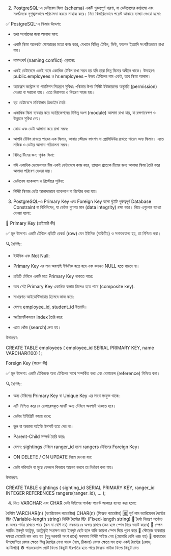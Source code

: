 2. PostgreSQL-এ ডেটাবেস স্কিমা (schema) একটি গুরুত্বপূর্ণ ধারণা, যা ডেটাবেসের কাঠামো এবং সংগঠনকে সুশৃঙ্খলভাবে পরিচালনা করতে সাহায্য করে। নিচে  বিস্তারিতভাবে পয়েন্ট আকারে ব্যাখ্যা দেওয়া হলো:

✅ PostgreSQL-এ স্কিমার উদ্দেশ্য:

* তথ্য সংগঠনের জন্য আলাদা ভাগ:
- একটি স্কিমা অনেকটা ফোল্ডারের মতো কাজ করে, যেখানে বিভিন্ন টেবিল, ভিউ, ফাংশন ইত্যাদি সংগঠিতভাবে রাখা যায়।


* নামসংঘর্ষ (naming conflict) এড়ানো:
- একই ডেটাবেসে একই নামে একাধিক টেবিল রাখা সম্ভব হয় যদি তারা ভিন্ন স্কিমার অধীনে থাকে।
 উদাহরণ: public.employees ও hr.employees – উভয় টেবিলের নাম একই, তবে স্কিমা আলাদা।


* অ্যাক্সেস কন্ট্রোল বা পারমিশন নিয়ন্ত্রণে সুবিধা:
-স্কিমার উপর নির্দিষ্ট ইউজারদের অনুমতি (permission) দেওয়া বা সরানো যায়। এতে নিরাপত্তা ও নিয়ন্ত্রণ সহজ হয়।


* বড় ডেটাবেসে মডিউলার ডিজাইন তৈরি:
- একাধিক স্কিমা ব্যবহার করে অ্যাপ্লিকেশনের বিভিন্ন অংশ (module) আলাদা রাখা যায়, যা রক্ষণাবেক্ষণ ও উন্নয়নে সুবিধা দেয়।


* কোড এবং ডেটা আলাদা করে রাখা সম্ভব:
- আপনি টেবিল রাখতে পারেন এক স্কিমায়, আবার স্টোরড ফাংশন বা প্রোসিডিউর রাখতে পারেন অন্য স্কিমায়। এতে লজিক ও ডেটার আলাদা পরিচালনা সম্ভব।


* বিভিন্ন টিমের জন্য পৃথক স্কিমা:
- যদি একাধিক ডেভেলপার টিম একই ডেটাবেসে কাজ করে, তাহলে প্রত্যেক টিমের জন্য আলাদা স্কিমা তৈরি করে আলাদা পরিবেশ দেওয়া যায়।


* ডেটাবেস ব্যাকআপ ও রিস্টোরে সুবিধা:
- নির্দিষ্ট স্কিমার ডেটা আলাদাভাবে ব্যাকআপ বা রিস্টোর করা যায়।



3. PostgreSQL-এ Primary Key এবং Foreign Key হলো দুইটি গুরুত্বপূর্ণ Database Constraint বা বিধিনিষেধ, যা ডেটার গুণগত মান (data integrity) রক্ষা করে। নিচে এগুলোর ব্যাখ্যা দেওয়া হলো:

🔑 Primary Key (প্রাইমারি কী)

✅ মূল উদ্দেশ্য:
একটি টেবিলে প্রতিটি রেকর্ড (row) যেন ইউনিক (অদ্বিতীয়) ও সনাক্তযোগ্য হয়, তা নিশ্চিত করা।

🔍 বৈশিষ্ট্য:

* ইউনিক এবং Not Null:
-  Primary Key এর মান অবশ্যই ইউনিক হতে হবে এবং কখনও NULL হতে পারবে না।


* প্রতিটি টেবিলে একটি মাত্র Primary Key থাকতে পারে:
- তবে সেই Primary Key একাধিক কলাম মিলেও হতে পারে (composite key).


* সাধারণত আইডেন্টিফায়ার হিসেবে কাজ করে:
-  যেমনঃ employee_id, student_id ইত্যাদি।


* অটোমেটিকভাবে Index তৈরি করে:
- এতে খোঁজ (search) দ্রুত হয়।


উদাহরণ:

CREATE TABLE employees (
    employee_id SERIAL PRIMARY KEY,
    name VARCHAR(100)
);


Foreign Key (ফরেন কী)

✅ মূল উদ্দেশ্য:
একটি টেবিলকে অন্য টেবিলের সাথে সম্পর্কিত করা এবং রেফারেন্স (reference) নিশ্চিত করা।

🔍 বৈশিষ্ট্য:

* অন্য টেবিলের Primary Key বা Unique Key এর সাথে সংযুক্ত থাকে:
- এটি নিশ্চিত করে যে রেফারেন্সকৃত মানটি অন্য টেবিলে অবশ্যই থাকতে হবে।


* ডেটার ইন্টিগ্রিটি বজায় রাখে:
- ভুল বা অজানা আইডি ইনসার্ট হতে দেয় না।


* Parent-Child সম্পর্ক তৈরি করে:
- যেমন: sightings টেবিলে ranger_id হলো rangers টেবিলের Foreign Key।


* ON DELETE / ON UPDATE নিয়ম দেওয়া যায়:
- ডেটা পরিবর্তন বা মুছে ফেললে কিভাবে আচরণ করবে তা নির্ধারণ করা যায়।


উদাহরণ:

CREATE TABLE sightings (
    sighting_id SERIAL PRIMARY KEY,
    ranger_id INTEGER REFERENCES rangers(ranger_id),
    ...
);



4. নিচে VARCHAR এবং CHAR ডেটা টাইপের পার্থক্য পয়েন্ট আকারে ব্যাখ্যা করা হলো:

বৈশিষ্ট্য
VARCHAR(n) (ভ্যারিয়েবল ক্যারেক্টার)
CHAR(n) (ফিক্সড ক্যারেক্টার)
🆔 পূর্ণ নাম
ভ্যারিয়েবল দৈর্ঘ্যের স্ট্রিং (Variable-length string)
নির্দিষ্ট দৈর্ঘ্যের স্ট্রিং (Fixed-length string)
🔢 দৈর্ঘ্য নিয়ন্ত্রণ
সর্বোচ্চ n অক্ষর পর্যন্ত রাখতে পারে (কম বা বেশি নয়)
সবসময় n অক্ষর রাখবে (কম হলে স্পেস দিয়ে ভরাট করবে)
🧵 স্পেস প্যাডিং
ইনপুট যতটুকু, ততটুকুই সংরক্ষণ করে
ইনপুট ছোট হলে বাকি জায়গা স্পেস দিয়ে পূরণ করে
💾 স্টোরেজ ব্যবহারে দক্ষতা
মেমোরি কম খরচ হয় (শুধু দরকারি অংশ রাখে)
সবসময় নির্দিষ্ট সাইজ নেয় (মেমোরি বেশি খরচ হয়)
🧰 ব্যবহারের উপযোগিতা
যেসব ক্ষেত্রে ভিন্ন দৈর্ঘ্যের লেখা থাকে (নাম, ঠিকানা)
যেসব ক্ষেত্রে সব তথ্য একই দৈর্ঘ্যের (কোড, ক্যাটাগরি)
⚙️ পারফরম্যান্স
ছোট ফিল্ডে কিছুটা ধীরগতির হতে পারে
ফিক্সড সাইজ ফিল্ডে কিছুটা দ্রুত









